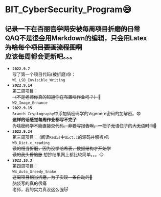 # BIT_CyberSecurity_Program:sweat_smile:
 ~~记录一下在百丽宫学网安被每周项目折磨的日常~~  
 QAQ不是很会用Markdown的编辑，只会用Latex  
 **~~为啥每个项目要画流程图啊~~**  
应该每周都会更新吧。。。  
---
- **``2022.9.7``**  
写了第一个项目代码(被折磨):cold_sweat:：  
``W1_LSB_Invisible_Writing``  
- **``2022.9.14``**  
第二周项目：  
~~（不是老师你真的知道你在布置啥作业吗？）~~:slightly_smiling_face:  
``W2_Image_Enhance``
- **``2022.9.15``**  
``Branch Cryptography``中添加俩密码学的Vigenere密码的加解密。😨  
~~**这样的话感觉每周作业都写不完了**~~  
~~为啥密码学不能直接交代码，非要写报告啊，一把子无语住了的大无语时间🤡~~
- **``2022.9.24``**  
第三周项目：
(阅读``Redis``中``dict.c``的源码并解析)😖  
``W3_Dict.c_reading``    
~~读的相当折磨，因为没学哈希表，数据结构才开始学~~  
~~读的我头昏脑胀~~  想抄结果网上都比较简单。。。😑  
- **``2022.10.3``**   
第四周项目：  
``W4_Auto_Greedy_Snake``   
~~这周项目相当折磨，为了实现一条自动的🐍~~  
脑袋写的真的很痛  
老师，我的实力真没这么强😿  
